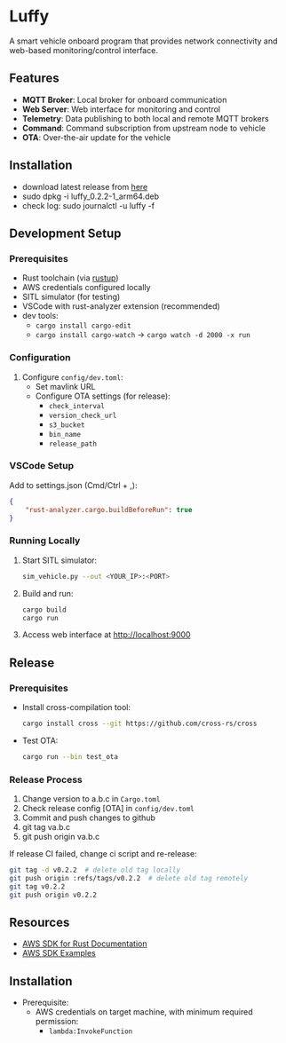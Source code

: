 # Luffy

A smart vehicle onboard program that provides network connectivity and web-based monitoring/control interface.

## Features

- **MQTT Broker**: Local broker for onboard communication
- **Web Server**: Web interface for monitoring and control
- **Telemetry**: Data publishing to both local and remote MQTT brokers
- **Command**: Command subscription from upstream node to vehicle
- **OTA**: Over-the-air update for the vehicle

## Installation
- download latest release from [here](https://github.com/marinethinking/luffy/releases)
-  sudo dpkg -i luffy_0.2.2-1_arm64.deb 
- check log: sudo journalctl -u luffy -f

## Development Setup

### Prerequisites
- Rust toolchain (via [rustup](https://rustup.rs/))
- AWS credentials configured locally
- SITL simulator (for testing)
- VSCode with rust-analyzer extension (recommended)
- dev tools: 
  - `cargo install cargo-edit`   
  - `cargo install cargo-watch`  -> `cargo watch -d 2000 -x run`

### Configuration
1. Configure `config/dev.toml`:
   - Set mavlink URL
   - Configure OTA settings (for release):
     - `check_interval`
     - `version_check_url`
     - `s3_bucket`
     - `bin_name`
     - `release_path`

### VSCode Setup
Add to settings.json (Cmd/Ctrl + ,):
```json
{
    "rust-analyzer.cargo.buildBeforeRun": true
}
```

### Running Locally
1. Start SITL simulator:
   ```bash
   sim_vehicle.py --out <YOUR_IP>:<PORT>
   ```

2. Build and run:
   ```bash
   cargo build
   cargo run
   ```

3. Access web interface at [http://localhost:9000](http://localhost:9000)

## Release 

### Prerequisites
- Install cross-compilation tool:
   ```bash
   cargo install cross --git https://github.com/cross-rs/cross
   ```
- Test OTA:
  ```bash
  cargo run --bin test_ota
  ```

### Release Process
1. Change version to a.b.c in `Cargo.toml`
2. Check release config [OTA] in `config/dev.toml`
3. Commit and push changes to github
4. git tag va.b.c
5. git push origin va.b.c

If release CI failed, change ci script and re-release:
   ```bash
   git tag -d v0.2.2  # delete old tag locally
   git push origin :refs/tags/v0.2.2  # delete old tag remotely
   git tag v0.2.2
   git push origin v0.2.2
   ```

## Resources
- [AWS SDK for Rust Documentation](https://docs.aws.amazon.com/sdk-for-rust/latest/dg/welcome.html)
- [AWS SDK Examples](https://github.com/awsdocs/aws-doc-sdk-examples/tree/main/rustv1) 


## Installation
- Prerequisite:
  - AWS credentials on target machine, with minimum required permission:
    - `lambda:InvokeFunction`  

